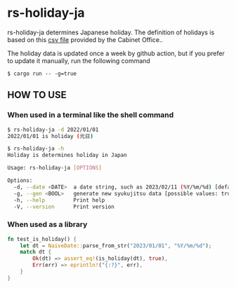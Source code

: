 # rs-holiday-ja

rs-holiday-ja determines Japanese holiday.
The definition of holidays is based on this [csv file](https://www8.cao.go.jp/chosei/shukujitsu/syukujitsu.csv) provided by the Cabinet Office..

The holiday data is updated once a week by github action, but if you prefer to update it manually, run the following command

```
$ cargo run -- -g=true
```

## HOW TO USE

### When used in a terminal like the shell command

```sh
$ rs-holiday-ja -d 2022/01/01
2022/01/01 is holiday (元日)

$ rs-holiday-ja -h
Holiday is determines holiday in Japan

Usage: rs-holiday-ja [OPTIONS]

Options:
  -d, --date <DATE>  a date string, such as 2023/02/11 (%Y/%m/%d) [default: ]
  -g, --gen <BOOL>   generate new syukujitsu data [possible values: true, false]
  -h, --help         Print help
  -V, --version      Print version
```

### When used as a library

```rs
fn test_is_holiday() {
    let dt = NaiveDate::parse_from_str("2023/01/01", "%Y/%m/%d");
    match dt {
        Ok(dt) => assert_eq!(is_holiday(dt), true),
        Err(err) => eprintln!("{:?}", err),
    }
}
```
